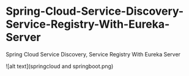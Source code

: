 # Spring-Cloud-Service-Discovery-Service-Registry-With-Eureka-Server
Spring Cloud Service Discovery, Service Registry With Eureka Server


![alt text](springcloud and springboot.png)
